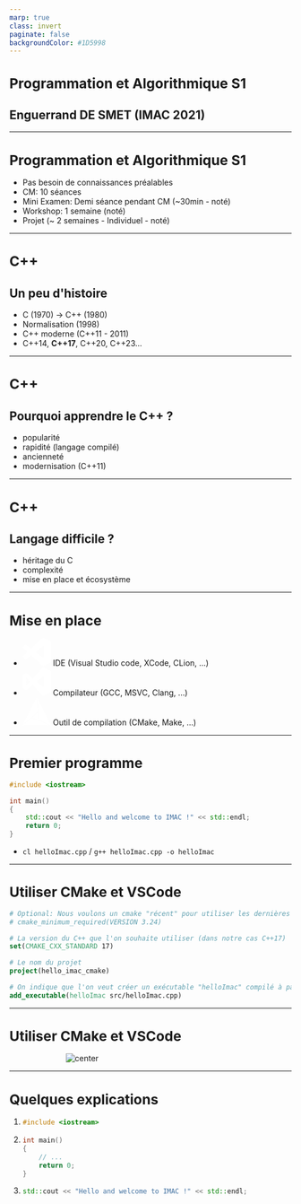 ```yaml
---
marp: true
class: invert
paginate: false
backgroundColor: #1D5998
---
```


<style>

h1 {
    text-align: start;
    font-size: 1.75em;
}

section {
  font-family: Verdana, sans-serif;
}

img[alt~="center"] {
  display: block;
  margin: 0 auto;
}

blockquote {
  background: #16304C;
  border-left: 10px solid #3C74B0;
  margin: 1.5em 10px;
  padding: 0.5em 10px;
  color: #FFFFFF;
}

</style>

# Programmation et Algorithmique S1

## Enguerrand DE SMET (IMAC 2021)

---

# Programmation et Algorithmique S1

- Pas besoin de connaissances préalables
- CM: 10 séances
- Mini Examen: Demi séance pendant CM (~30min - noté)
- Workshop: 1 semaine (noté)
- Projet (~ 2 semaines - Individuel - noté)

---

# C++

## Un peu d'histoire

- C (1970) -> C++ (1980)
- Normalisation (1998)
- C++ moderne (C++11 - 2011)
- C++14, **C++17**, C++20, C++23...

---

# C++

## Pourquoi apprendre le C++ ?

- popularité
- rapidité (langage compilé)
- ancienneté
- modernisation (C++11)

---

# C++

## Langage difficile ?

- héritage du C
- complexité
- mise en place et écosystème

---

# Mise en place

- <svg role="img" viewBox="0 0 24 24" xmlns="http://www.w3.org/2000/svg" width ="50px">
  <title>Visual Studio Code</title><path fill="#fff" d="M23.15 2.587L18.21.21a1.494 1.494 0 0 0-1.705.29l-9.46 8.63-4.12-3.128a.999.999 0 0 0-1.276.057L.327 7.261A1 1 0 0 0 .326 8.74L3.899 12 .326 15.26a1 1 0 0 0 .001 1.479L1.65 17.94a.999.999 0 0 0 1.276.057l4.12-3.128 9.46 8.63a1.492 1.492 0 0 0 1.704.29l4.942-2.377A1.5 1.5 0 0 0 24 20.06V3.939a1.5 1.5 0 0 0-.85-1.352zm-5.146 14.861L10.826 12l7.178-5.448v10.896z"/></svg> IDE (Visual Studio code, XCode, CLion, ...)
- <svg role="img" viewBox="0 0 24 24" xmlns="http://www.w3.org/2000/svg" width ="50px"><title>Visual Studio</title><path fill="#fff" d="M17.583.063a1.5 1.5 0 00-1.032.392 1.5 1.5 0 00-.001 0A.88.88 0 0016.5.5L8.528 9.316 3.875 5.5l-.407-.35a1 1 0 00-1.024-.154 1 1 0 00-.012.005l-1.817.75a1 1 0 00-.077.036 1 1 0 00-.047.028 1 1 0 00-.038.022 1 1 0 00-.048.034 1 1 0 00-.03.024 1 1 0 00-.044.036 1 1 0 00-.036.033 1 1 0 00-.032.035 1 1 0 00-.033.038 1 1 0 00-.035.044 1 1 0 00-.024.034 1 1 0 00-.032.05 1 1 0 00-.02.035 1 1 0 00-.024.05 1 1 0 00-.02.045 1 1 0 00-.016.044 1 1 0 00-.016.047 1 1 0 00-.015.055 1 1 0 00-.01.04 1 1 0 00-.008.054 1 1 0 00-.006.05A1 1 0 000 6.668v10.666a1 1 0 00.615.917l1.817.764a1 1 0 001.035-.164l.408-.35 4.653-3.815 7.973 8.815a1.5 1.5 0 00.072.065 1.5 1.5 0 00.057.05 1.5 1.5 0 00.058.042 1.5 1.5 0 00.063.044 1.5 1.5 0 00.065.038 1.5 1.5 0 00.065.036 1.5 1.5 0 00.068.031 1.5 1.5 0 00.07.03 1.5 1.5 0 00.073.025 1.5 1.5 0 00.066.02 1.5 1.5 0 00.08.02 1.5 1.5 0 00.068.014 1.5 1.5 0 00.075.01 1.5 1.5 0 00.075.008 1.5 1.5 0 00.073.003 1.5 1.5 0 00.077 0 1.5 1.5 0 00.078-.005 1.5 1.5 0 00.067-.007 1.5 1.5 0 00.087-.015 1.5 1.5 0 00.06-.012 1.5 1.5 0 00.08-.022 1.5 1.5 0 00.068-.02 1.5 1.5 0 00.07-.028 1.5 1.5 0 00.09-.037l4.944-2.377a1.5 1.5 0 00.476-.362 1.5 1.5 0 00.09-.112 1.5 1.5 0 00.004-.007 1.5 1.5 0 00.08-.125 1.5 1.5 0 00.062-.12 1.5 1.5 0 00.009-.017 1.5 1.5 0 00.04-.108 1.5 1.5 0 00.015-.037 1.5 1.5 0 00.03-.107 1.5 1.5 0 00.009-.037 1.5 1.5 0 00.017-.1 1.5 1.5 0 00.008-.05 1.5 1.5 0 00.006-.09 1.5 1.5 0 00.004-.08V3.942a1.5 1.5 0 000-.003 1.5 1.5 0 000-.032 1.5 1.5 0 00-.01-.15 1.5 1.5 0 00-.84-1.17L18.206.21a1.5 1.5 0 00-.622-.146zM18 6.92v10.163l-6.198-5.08zM3 8.574l3.099 3.427-3.1 3.426z"/></svg> Compilateur (GCC, MSVC, Clang, ...)
- <svg role="img" viewBox="0 0 24 24" xmlns="http://www.w3.org/2000/svg" width ="50px"><title>CMake</title><path fill="#fff" d="M11.769.066L.067 23.206l12.76-10.843zM23.207 23.934L7.471 17.587 0 23.934zM24 23.736L12.298.463l1.719 19.24zM12.893 12.959l-5.025 4.298 5.62 2.248z"/></svg> Outil de compilation (CMake, Make, ...)

---

# Premier programme

```cpp
#include <iostream>

int main()
{
    std::cout << "Hello and welcome to IMAC !" << std::endl;
    return 0;
}
```

- ```cl helloImac.cpp``` / ```g++ helloImac.cpp -o helloImac```


---

# Utiliser CMake et VSCode

```cmake title="CMakeLists.txt"
# Optional: Nous voulons un cmake "récent" pour utiliser les dernières fonctionnalités
# cmake_minimum_required(VERSION 3.24)

# La version du C++ que l'on souhaite utiliser (dans notre cas C++17)
set(CMAKE_CXX_STANDARD 17)

# Le nom du projet
project(hello_imac_cmake)

# On indique que l'on veut créer un exécutable "helloImac" compilé à partir du fichier helloImac.cpp
add_executable(helloImac src/helloImac.cpp)
```

---

# Utiliser CMake et VSCode

<style>
img {
  max-width: 60%;
}
</style>

![center](../Lessons/S1/Setup/IDE_imgs/VSCode_cmakePlay.png)

---

# Quelques explications

1.  ```cpp
    #include <iostream>
    ```
2.  ```cpp
    int main()
    {
        // ...
        return 0;
    }
    ```
3.  ```cpp
    std::cout << "Hello and welcome to IMAC !" << std::endl;
    ```

    